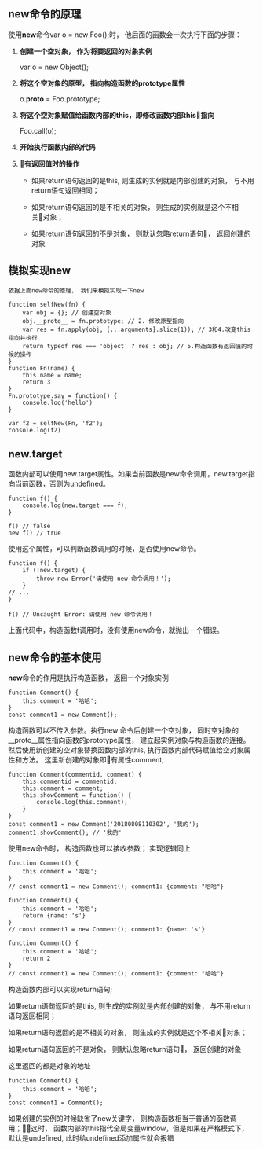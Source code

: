 ## new命令的原理
使用**new**命令var o = new Foo();时， 他后面的函数会一次执行下面的步骤：
1. **创建一个空对象， 作为将要返回的对象实例**

    var o = new Object();
2. **将这个空对象的原型， 指向构造函数的prototype属性**

    o.__proto__ = Foo.prototype;

3. **将这个空对象赋值给函数内部的this，即修改函数内部this指向**

    Foo.call(o);
4. **开始执行函数内部的代码**

5. **有返回值时的操作**

    - 如果return语句返回的是this, 则生成的实例就是内部创建的对象， 与不用return语句返回相同；

    - 如果return语句返回的是不相关的对象， 则生成的实例就是这个不相关对象；

    - 如果return语句返回的不是对象， 则默认忽略return语句， 返回创建的对象

            
## 模拟实现new

    依据上面new命令的原理， 我们来模拟实现一下new

    function selfNew(fn) {
        var obj = {}; // 创建空对象
        obj.__proto__ = fn.prototype; // 2. 修改原型指向
        var res = fn.apply(obj, [...arguments].slice(1)); // 3和4.改变this指向并执行
        return typeof res === 'object' ? res : obj; // 5.构造函数有返回值的时候的操作
    }
    function Fn(name) {
        this.name = name;
        return 3
    }
    Fn.prototype.say = function() {
        console.log('hello')
    }

    var f2 = selfNew(Fn, 'f2');
    console.log(f2)

## new.target
函数内部可以使用new.target属性。如果当前函数是new命令调用，new.target指向当前函数，否则为undefined。

    function f() {
        console.log(new.target === f);
    }

    f() // false
    new f() // true
使用这个属性，可以判断函数调用的时候，是否使用new命令。

    function f() {
        if (!new.target) {
            throw new Error('请使用 new 命令调用！');
        }
    // ...
    }

    f() // Uncaught Error: 请使用 new 命令调用！
上面代码中，构造函数f调用时，没有使用new命令，就抛出一个错误。

## new命令的基本使用
**new**命令的作用是执行构造函数， 返回一个对象实例

    function Comment() {
        this.comment = '哈哈';
    }
    const comment1 = new Comment();

构造函数可以不传入参数。执行new 命令后创建一个空对象， 同时空对象的__proto__属性指向函数的prototype属性， 建立起实例对象与构造函数的连接。然后使用新创建的空对象替换函数内部的this, 执行函数内部代码赋值给空对象属性和方法。 这里新创建的对象即有属性comment;


    function Comment(commentid, comment) {
        this.commentid = commentid;
        this.comment = comment;
        this.showComment = function() {
            console.log(this.comment);
        }
    }
    const comment1 = new Comment('20180808110302', '我的');
    comment1.showComment(); // '我的'
使用new命令时， 构造函数也可以接收参数； 实现逻辑同上

    function Comment() {
        this.comment = '哈哈';
    }
    // const comment1 = new Comment(); comment1: {comment: "哈哈"}

    function Comment() {
        this.comment = '哈哈';
        return {name: 's'}
    }
    // const comment1 = new Comment(); comment1: {name: 's'}

    function Comment() {
        this.comment = '哈哈';
        return 2
    }
    // const comment1 = new Comment(); comment1: {comment: "哈哈"}


构造函数内部可以实现return语句; 

如果return语句返回的是this, 则生成的实例就是内部创建的对象， 与不用return语句返回相同；

如果return语句返回的是不相关的对象， 则生成的实例就是这个不相关对象；

如果return语句返回的不是对象， 则默认忽略return语句， 返回创建的对象

这里返回的都是对象的地址

    function Comment() {
        this.comment = '哈哈';
    }
    const comment1 = Comment();
如果创建的实例的时候缺省了new关键字， 则构造函数相当于普通的函数调用；这时， 函数内部的this指代全局变量window，但是如果在严格模式下， 默认是undefined, 此时给undefined添加属性就会报错



